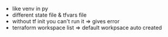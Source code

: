 - like venv in py
- different state file & tfvars file
- without tf init you can't run it => gives error
- terraform workspace list => default workpsace auto created 
